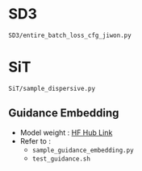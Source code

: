 # SD3
`SD3/entire_batch_loss_cfg_jiwon.py`

# SiT
`SiT/sample_dispersive.py`

## Guidance Embedding
- Model weight : [HF Hub Link](https://huggingface.co/Jiwon-Kang/SiT-XL-2-CFG-Distill)
- Refer to :
    - `sample_guidance_embedding.py`
    - `test_guidance.sh`
